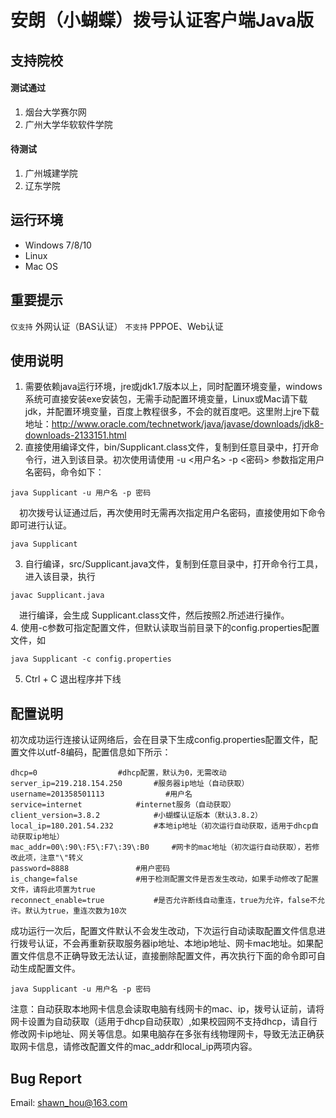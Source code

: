 # 安朗（小蝴蝶）拨号认证客户端Java版
## 支持院校
#### 测试通过
1. 烟台大学赛尔网
2. 广州大学华软软件学院

#### 待测试
1. 广州城建学院
2. 辽东学院

## 运行环境
- Windows 7/8/10
- Linux
- Mac OS

## 重要提示
`仅支持` 外网认证（BAS认证）
`不支持` PPPOE、Web认证

## 使用说明
1. 需要依赖java运行环境，jre或jdk1.7版本以上，同时配置环境变量，windows系统可直接安装exe安装包，无需手动配置环境变量，Linux或Mac请下载jdk，并配置环境变量，百度上教程很多，不会的就百度吧。这里附上jre下载地址：http://www.oracle.com/technetwork/java/javase/downloads/jdk8-downloads-2133151.html<br>
2. 直接使用编译文件，bin/Supplicant.class文件，复制到任意目录中，打开命令行，进入到该目录。初次使用请使用 -u <用户名> -p <密码> 参数指定用户名密码，命令如下：
 ```
 java Supplicant -u 用户名 -p 密码
 ```
　初次拨号认证通过后，再次使用时无需再次指定用户名密码，直接使用如下命令即可进行认证。
 ```
 java Supplicant 
 ```
3. 自行编译，src/Supplicant.java文件，复制到任意目录中，打开命令行工具，进入该目录，执行 
 ```
 javac Supplicant.java 
 ```
　进行编译，会生成 Supplicant.class文件，然后按照2.所述进行操作。<br>
4. 使用-c参数可指定配置文件，但默认读取当前目录下的config.properties配置文件，如
 ```
 java Supplicant -c config.properties
 ```
5. Ctrl + C 退出程序并下线

## 配置说明
初次成功运行连接认证网络后，会在目录下生成config.properties配置文件，配置文件以utf-8编码，配置信息如下所示：<br>
```
dhcp=0					#dhcp配置，默认为0，无需改动
server_ip=219.218.154.250		#服务器ip地址（自动获取）
username=201358501113　　　　		#用户名
service=internet			#internet服务（自动获取）
client_version=3.8.2			#小蝴蝶认证版本（默认3.8.2）
local_ip=180.201.54.232			#本地ip地址（初次运行自动获取，适用于dhcp自动获取ip地址）
mac_addr=00\:90\:F5\:F7\:39\:B0		#网卡的mac地址（初次运行自动获取），若修改此项，注意"\"转义
password=8888				#用户密码
is_change=false				#用于检测配置文件是否发生改动，如果手动修改了配置文件，请将此项置为true
reconnect_enable=true			#是否允许断线自动重连，true为允许，false不允许。默认为true，重连次数为10次
```
成功运行一次后，配置文件默认不会发生改动，下次运行自动读取配置文件信息进行拨号认证，不会再重新获取服务器ip地址、本地ip地址、网卡mac地址。如果配置文件信息不正确导致无法认证，直接删除配置文件，再次执行下面的命令即可自动生成配置文件。
```
java Supplicant -u 用户名 -p 密码 
```
注意：自动获取本地网卡信息会读取电脑有线网卡的mac、ip，拨号认证前，请将网卡设置为自动获取（适用于dhcp自动获取）,如果校园网不支持dhcp，请自行修改网卡ip地址、网关等信息。如果电脑存在多张有线物理网卡，导致无法正确获取网卡信息，请修改配置文件的mac_addr和local_ip两项内容。<br>

## Bug Report
Email: shawn_hou@163.com
